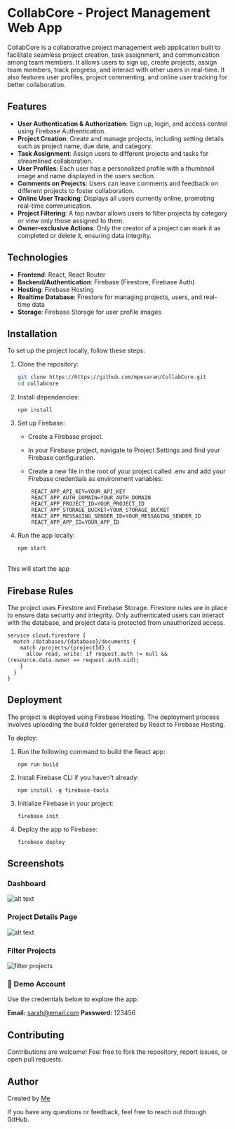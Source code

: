 # CollabCore - Project Management Web App

CollabCore is a collaborative project management web application built to facilitate seamless project creation, task assignment, and communication among team members. It allows users to sign up, create projects, assign team members, track progress, and interact with other users in real-time. It also features user profiles, project commenting, and online user tracking for better collaboration.

## Features

- **User Authentication & Authorization**: Sign up, login, and access control using Firebase Authentication.
- **Project Creation**: Create and manage projects, including setting details such as project name, due date, and category.
- **Task Assignment**: Assign users to different projects and tasks for streamlined collaboration.
- **User Profiles**: Each user has a personalized profile with a thumbnail image and name displayed in the users section.
- **Comments on Projects**: Users can leave comments and feedback on different projects to foster collaboration.
- **Online User Tracking**: Displays all users currently online, promoting real-time communication.
- **Project Filtering**: A top navbar allows users to filter projects by category or view only those assigned to them.
- **Owner-exclusive Actions**: Only the creator of a project can mark it as completed or delete it, ensuring data integrity.

## Technologies

- **Frontend**: React, React Router
- **Backend/Authentication**: Firebase (Firestore, Firebase Auth)
- **Hosting**: Firebase Hosting
- **Realtime Database**: Firestore for managing projects, users, and real-time data
- **Storage**: Firebase Storage for user profile images

## Installation

To set up the project locally, follow these steps:

1. Clone the repository:
   ```bash
   git clone https://https://github.com/mpesaran/CollabCore.git
   cd collabcore
2. Install dependencies:
   ```
   npm install
3. Set up Firebase:
   - Create a Firebase project.

   - In your Firebase project, navigate to Project Settings and find your Firebase configuration.

   - Create a new file in the root of your project called .env and add your Firebase credentials as environment variables:
     ```
      REACT_APP_API_KEY=YOUR_API_KEY
      REACT_APP_AUTH_DOMAIN=YOUR_AUTH_DOMAIN
      REACT_APP_PROJECT_ID=YOUR_PROJECT_ID
      REACT_APP_STORAGE_BUCKET=YOUR_STORAGE_BUCKET
      REACT_APP_MESSAGING_SENDER_ID=YOUR_MESSAGING_SENDER_ID
      REACT_APP_APP_ID=YOUR_APP_ID

4. Run the app locally:
   ```
   npm start
 \
   This will start the app

## Firebase Rules
The project uses Firestore and Firebase Storage. Firestore rules are in place to ensure data security and integrity. Only authenticated users can interact with the database, and project data is protected from unauthorized access.

```
service cloud.firestore {
  match /databases/{database}/documents {
    match /projects/{projectId} {
      allow read, write: if request.auth != null && (resource.data.owner == request.auth.uid);
    }
  }
}
```
## Deployment
The project is deployed using Firebase Hosting. The deployment process involves uploading the build folder generated by React to Firebase Hosting.

To deploy:

1. Run the following command to build the React app:
   ```
   npm run build
   ```
2. Install Firebase CLI if you haven't already:
   ```
   npm install -g firebase-tools
   ```
3. Initialize Firebase in your project:
   ```
   firebase init
   ```
4. Deploy the app to Firebase:
   ```
   firebase deploy
   ```
## Screenshots
### Dashboard
![alt text](./collab-dashboard.png)
### Project Details Page
![alt text](./collab-comments.png)
### Filter Projects
![filter projects](./collab-filter%20development.png)

### 🔐 Demo Account
Use the credentials below to explore the app:

**Email:** sarah@email.com 
**Password:** 123456

## Contributing
Contributions are welcome! Feel free to fork the repository, report issues, or open pull requests.

## Author
Created by [Me](https://github.com/mpesaran)

If you have any questions or feedback, feel free to reach out through GitHub.
